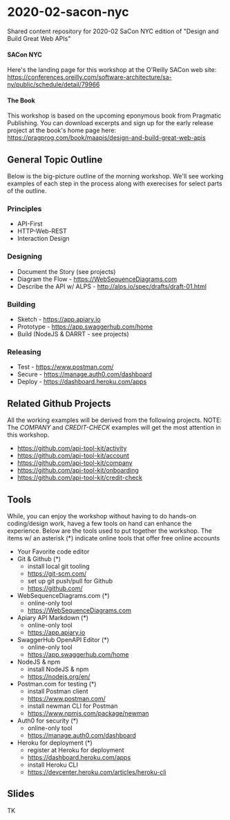 # 2020-02-sacon-nyc

Shared content repository for 2020-02 SaCon NYC edition of "Design and Build Great Web APIs" 

#### SACon NYC
Here's the landing page for this workshop at the O'Reilly SACon web site: https://conferences.oreilly.com/software-architecture/sa-ny/public/schedule/detail/79966

#### The Book
This workshop is based on the upcoming eponymous book from Pragmatic Publishing. You can download excerpts and sign up for the early release project at the book's home page here: https://pragprog.com/book/maapis/design-and-build-great-web-apis

## General Topic Outline
Below is the big-picture outline of the morning workshop. We'll see working examples of each step in the process along with exerecises for select parts of the outline.

### Principles
 * API-First
 * HTTP-Web-REST
 * Interaction Design
 
### Designing
 * Document the Story (see projects)
 * Diagram the Flow - https://WebSequenceDiagrams.com
 * Describe the API w/ ALPS - http://alps.io/spec/drafts/draft-01.html

### Building
 * Sketch - https://app.apiary.io
 * Prototype - https://app.swaggerhub.com/home
 * Build (NodeJS & DARRT - see projects)

### Releasing
 * Test - https://www.postman.com/ 
 * Secure - https://manage.auth0.com/dashboard 
 * Deploy - https://dashboard.heroku.com/apps
 
## Related Github Projects
All the working examples will be derived from the following projects. NOTE: The *COMPANY* and *CREDIT-CHECK* examples will get the most attention in this workshop.

 * https://github.com/api-tool-kit/activity
 * https://github.com/api-tool-kit/account
 * https://github.com/api-tool-kit/company
 * https://github.com/api-tool-kit/onboarding
 * https://github.com/api-tool-kit/credit-check

## Tools
While, you can enjoy the workshop without having to do hands-on coding/design work, haveg a few tools on hand can enhance the experience. Below are the tools used to put together the workshop. The items w/ an asterisk (*) indicate online tools that offer free online accounts

 * Your Favorite code editor
 * Git & Github (*)
   * install local git tooling 
   * https://git-scm.com/
   * set up git push/pull for Github
   * https://github.com/
 * WebSequenceDiagrams.com (*)
   * online-only tool
   * https://WebSequenceDiagrams.com
 * Apiary API Markdown (*)
   * online-only tool
   * https://app.apiary.io
 * SwaggerHub OpenAPI Editor (*)
   * online-only tool
   * https://app.swaggerhub.com/home
 * NodeJS & npm
   * install NodeJS & npm
   * https://nodejs.org/en/
 * Postman.com for testing (*)
   * install Postman client
   * https://www.postman.com/
   * install newman CLI for Postman
   * https://www.npmjs.com/package/newman
 * Auth0 for security (*)
   * online-only tool
   * https://manage.auth0.com/dashboard
 * Heroku for deployment (*)
   * register at Heroku for deployment
   * https://dashboard.heroku.com/apps
   * install Heroku CLI
   * https://devcenter.heroku.com/articles/heroku-cli

## Slides
TK

   
